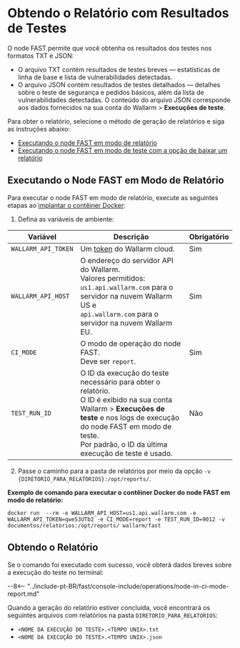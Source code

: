 [anchor-report-mode]:              #executando-o-node-fast-em-modo-de-relatorio

[doc-ci-mode-testing-report]:      ../poc/ci-mode-testing.md#obtendo-o-relatorio-sobre-o-teste
[doc-ci-mode-testing]:             ../poc/ci-mode-testing.md
[doc-get-token]:                   create-node.md
[deploy-docker-with-fast-node]:    ../qsg/deployment.md#4-implante-o-container-docker-do-node-fast

# Obtendo o Relatório com Resultados de Testes

O node FAST permite que você obtenha os resultados dos testes nos formatos TXT e JSON:

* O arquivo TXT contém resultados de testes breves — estatísticas de linha de base e lista de vulnerabilidades detectadas.
* O arquivo JSON contém resultados de testes detalhados — detalhes sobre o teste de segurança e pedidos básicos, além da lista de vulnerabilidades detectadas. O conteúdo do arquivo JSON corresponde aos dados fornecidos na sua conta do Wallarm > **Execuções de teste**.

Para obter o relatório, selecione o método de geração de relatórios e siga as instruções abaixo:

* [Executando o node FAST em modo de relatório][anchor-report-mode]
* [Executando o node FAST em modo de teste com a opção de baixar um relatório][doc-ci-mode-testing-report]

## Executando o Node FAST em Modo de Relatório

Para executar o node FAST em modo de relatório, execute as seguintes etapas ao [implantar o contêiner Docker][deploy-docker-with-fast-node]:

<ol start="1"><li>Defina as variáveis de ambiente:</li></ol>

| Variável             	| Descrição 	| Obrigatório 	|
|--------------------	| --------	| -----------	|
| `WALLARM_API_TOKEN`  	| Um [token][doc-get-token] do Wallarm cloud. | Sim |
| `WALLARM_API_HOST`   	| O endereço do servidor API do Wallarm.<br>Valores permitidos:<br>`us1.api.wallarm.com` para o servidor na nuvem Wallarm US e<br>`api.wallarm.com` para o servidor na nuvem Wallarm EU. | Sim |
| `CI_MODE`            	| O modo de operação do node FAST.<br>Deve ser `report`. | Sim |
| `TEST_RUN_ID`      	| O ID da execução do teste necessário para obter o relatório.<br>O ID é exibido na sua conta Wallarm > **Execuções de teste** e nos logs de execução do node FAST em modo de teste.<br>Por padrão, o ID da última execução de teste é usado. | Não |

<ol start="2"><li>Passe o caminho para a pasta de relatórios por meio da opção <code>-v {DIRETORIO_PARA_RELATORIOS}:/opt/reports/</code>.</li></ol>

**Exemplo de comando para executar o contêiner Docker do node FAST em modo de relatório:**

```
docker run  --rm -e WALLARM_API_HOST=us1.api.wallarm.com -e WALLARM_API_TOKEN=qwe53UTb2 -e CI_MODE=report -e TEST_RUN_ID=9012 -v documentos/relatorios:/opt/reports/ wallarm/fast
```

## Obtendo o Relatório

Se o comando foi executado com sucesso, você obterá dados breves sobre a execução do teste no terminal:

--8<-- "../include-pt-BR/fast/console-include/operations/node-in-ci-mode-report.md"

Quando a geração do relatório estiver concluída, você encontrará os seguintes arquivos com relatórios na pasta `DIRETORIO_PARA_RELATORIOS`:

* `<NOME DA EXECUÇÃO DO TESTE>.<TEMPO UNIX>.txt`
* `<NOME DA EXECUÇÃO DO TESTE>.<TEMPO UNIX>.json`